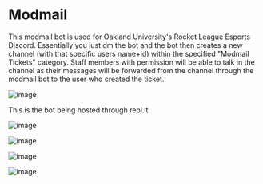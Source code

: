 # Modmail
 
This modmail bot is used for Oakland University's Rocket League Esports Discord. Essentially you just dm the bot and the bot then creates a new channel (with that specific users name+id) within the specified "Modmail Tickets" category. Staff members with permission will be able to talk in the channel as their messages will be forwarded from the channel through the modmail bot to the user who created the ticket.



![image](https://user-images.githubusercontent.com/38481385/109408646-57fa3e00-7959-11eb-896c-068b9f0427bc.png)

This is the bot being hosted through repl.it

![image](https://user-images.githubusercontent.com/38481385/109408649-5b8dc500-7959-11eb-81ca-f6a82a580237.png)

![image](https://user-images.githubusercontent.com/38481385/109408650-5e88b580-7959-11eb-88c5-eafc212764ed.png)

![image](https://user-images.githubusercontent.com/38481385/109408652-6183a600-7959-11eb-831b-62343b403c0a.png)

![image](https://user-images.githubusercontent.com/38481385/109408654-634d6980-7959-11eb-848f-4276a05d3419.png)
